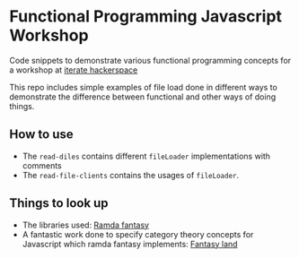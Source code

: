 # Functional Programming Javascript Workshop

Code snippets to demonstrate various functional programming concepts for a workshop at [iterate hackerspace](http://iteratehackerspace.com/)

This repo includes simple examples of file load done in different ways to demonstrate the difference between functional and other ways of doing things.

## How to use

- The `read-diles` contains different `fileLoader` implementations with comments
- The `read-file-clients` contains the usages of `fileLoader`.


## Things to look up

- The libraries used: [Ramda fantasy](https://github.com/ramda/ramda-fantasy)
- A fantastic work done to specify category theory concepts for Javascript which ramda fantasy implements: [Fantasy land](https://github.com/fantasyland/fantasy-land)

